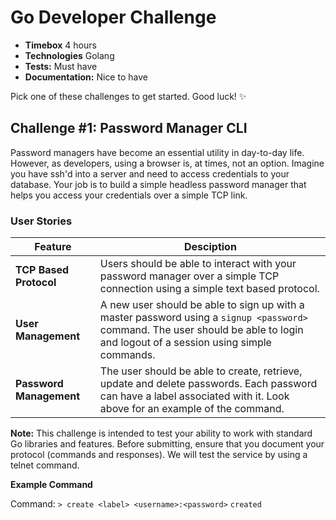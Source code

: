 # Go Developer Challenge

* **Timebox** 4 hours
* **Technologies** Golang
* **Tests:** Must have
* **Documentation:** Nice to have

Pick one of these challenges to get started.  Good luck! ✨

## Challenge #1: Password Manager CLI

Password managers have become an essential utility in day-to-day life.  However, as developers, using a browser is, at times, not an option.  Imagine you have ssh'd into a server and need to access credentials to your database.  Your job is to build a simple headless password manager that helps you access your credentials over a simple TCP link.

### User Stories

Feature | Desciption
------- | ----------
**TCP Based Protocol** | Users should be able to interact with your password manager over a simple TCP connection using a simple text based protocol.
**User Management** | A new user should be able to sign up with a master password using a `signup <password>` command.  The user should be able to login and logout of a session using simple commands.
**Password Management** | The user should be able to create, retrieve, update and delete passwords.  Each password can have a label associated with it.  Look above for an example of the command.

**Note:** This challenge is intended to test your ability to work with standard Go libraries and features.  Before submitting, ensure that you document your protocol (commands and responses).  We will test the service by using a telnet command.

**Example Command** 

Command:
`> create <label> <username>:<password>`
`created`

